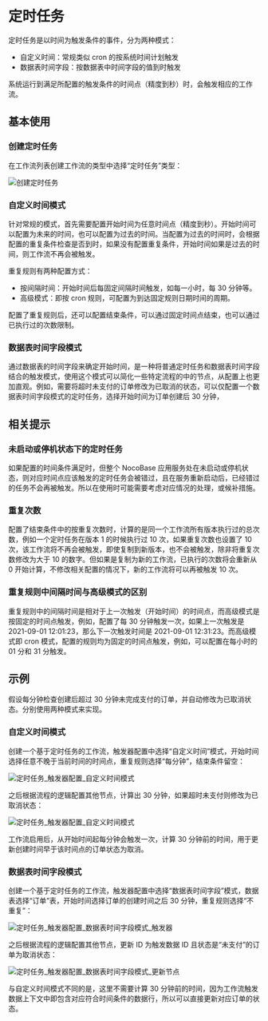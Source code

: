 # 定时任务

定时任务是以时间为触发条件的事件，分为两种模式：

- 自定义时间：常规类似 cron 的按系统时间计划触发
- 数据表时间字段：按数据表中时间字段的值到时触发

系统运行到满足所配置的触发条件的时间点（精度到秒）时，会触发相应的工作流。

## 基本使用

### 创建定时任务

在工作流列表创建工作流的类型中选择“定时任务”类型：

![创建定时任务](https://nocobase-docs.oss-cn-beijing.aliyuncs.com/e09b6c9065167875b2ca7de5f5a799a7.png)

### 自定义时间模式

针对常规的模式，首先需要配置开始时间为任意时间点（精度到秒）。开始时间可以配置为未来的时间，也可以配置为过去的时间。当配置为过去的时间时，会根据配置的重复条件检查是否到时，如果没有配置重复条件，开始时间如果是过去的时间，则工作流不再会被触发。

重复规则有两种配置方式：

- 按间隔时间：开始时间后每固定间隔时间触发，如每一小时，每 30 分钟等。
- 高级模式：即按 cron 规则，可配置为到达固定规则日期时间的周期。

配置了重复规则后，还可以配置结束条件，可以通过固定时间点结束，也可以通过已执行过的次数限制。

### 数据表时间字段模式

通过数据表的时间字段来确定开始时间，是一种将普通定时任务和数据表时间字段结合的触发模式，使用这个模式可以简化一些特定流程的中的节点，从配置上也更加直观。例如，需要将超时未支付的订单修改为已取消的状态，可以仅配置一个数据表时间字段模式的定时任务，选择开始时间为订单创建后 30 分钟，

## 相关提示

### 未启动或停机状态下的定时任务

如果配置的时间条件满足时，但整个 NocoBase 应用服务处在未启动或停机状态，则对应时间点应该触发的定时任务会被错过，且在服务重新启动后，已经错过的任务不会再被触发。所以在使用时可能需要考虑对应情况的处理，或候补措施。

### 重复次数

配置了结束条件中的按重复次数时，计算的是同一个工作流所有版本执行过的总次数，例如一个定时任务在版本 1 的时候执行过 10 次，如果重复次数也设置了 10 次，该工作流将不再会被触发，即使复制到新版本，也不会被触发，除非将重复次数修改为大于 10 的数字。但如果是复制为新的工作流，已执行的次数将会重新从 0 开始计算，不修改相关配置的情况下，新的工作流将可以再被触发 10 次。

### 重复规则中间隔时间与高级模式的区别

重复规则中的间隔时间是相对于上一次触发（开始时间）的时间点，而高级模式是按固定的时间点触发，例如，配置了每 30 分钟触发一次，如果上一次触发是 2021-09-01 12:01:23，那么下一次触发时间是 2021-09-01 12:31:23。而高级模式即 cron 模式，配置的规则均为固定的时间点触发，例如，可以配置在每小时的 01 分和 31 分触发。

## 示例

假设每分钟检查创建后超过 30 分钟未完成支付的订单，并自动修改为已取消状态。分别使用两种模式来实现。

### 自定义时间模式

创建一个基于定时任务的工作流，触发器配置中选择“自定义时间”模式，开始时间选择任意不晚于当前时间的时间点，重复规则选择“每分钟”，结束条件留空：

![定时任务_触发器配置_自定义时间模式](https://nocobase-docs.oss-cn-beijing.aliyuncs.com/71131e3f2034263f883062389b356cbd.png)

之后根据流程的逻辑配置其他节点，计算出 30 分钟，如果超时未支付则修改为已取消状态：

![定时任务_触发器配置_自定义时间模式](https://nocobase-docs.oss-cn-beijing.aliyuncs.com/188bc5287ffa1fb24a4e7baa1de6eb29.png)

工作流启用后，从开始时间起每分钟会触发一次，计算 30 分钟前的时间，用于更新创建时间早于该时间点的订单状态为取消。

### 数据表时间字段模式

创建一个基于定时任务的工作流，触发器配置中选择“数据表时间字段”模式，数据表选择“订单”表，开始时间选择订单的创建时间之后 30 分钟，重复规则选择“不重复”：

![定时任务_触发器配置_数据表时间字段模式_触发器](https://nocobase-docs.oss-cn-beijing.aliyuncs.com/d40d5aef57f42799d31cc5882dd94246.png)

之后根据流程的逻辑配置其他节点，更新 ID 为触发数据 ID 且状态是“未支付”的订单为取消状态：

![定时任务_触发器配置_数据表时间字段模式_更新节点](https://nocobase-docs.oss-cn-beijing.aliyuncs.com/491dde9df8f773f5b14a4fd8ceac9d3e.png)

与自定义时间模式不同的是，这里不需要计算 30 分钟前的时间，因为工作流触发数据上下文中即包含对应符合时间条件的数据行，所以可以直接更新对应订单的状态。
